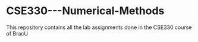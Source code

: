 # CSE330---Numerical-Methods
This repository contains all the lab assignments done in the CSE330 course of BracU
